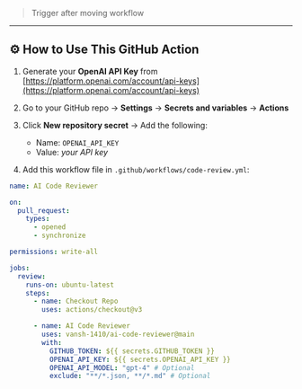 > Trigger after moving workflow



---

## ⚙️ How to Use This GitHub Action

1. Generate your **OpenAI API Key** from [https://platform.openai.com/account/api-keys](https://platform.openai.com/account/api-keys)
2. Go to your GitHub repo → **Settings** → **Secrets and variables** → **Actions**
3. Click **New repository secret** → Add the following:
   - Name: `OPENAI_API_KEY`
   - Value: *your API key*

4. Add this workflow file in `.github/workflows/code-review.yml`:

```yaml
name: AI Code Reviewer

on:
  pull_request:
    types:
      - opened
      - synchronize

permissions: write-all

jobs:
  review:
    runs-on: ubuntu-latest
    steps:
      - name: Checkout Repo
        uses: actions/checkout@v3

      - name: AI Code Reviewer
        uses: vansh-1410/ai-code-reviewer@main
        with:
          GITHUB_TOKEN: ${{ secrets.GITHUB_TOKEN }}
          OPENAI_API_KEY: ${{ secrets.OPENAI_API_KEY }}
          OPENAI_API_MODEL: "gpt-4" # Optional
          exclude: "**/*.json, **/*.md" # Optional
